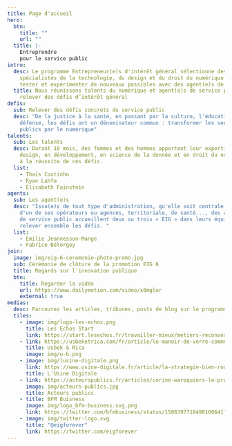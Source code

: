 ```yaml
---
title: Page d'accueil
hero:
  btn:
    title: ""
    url: ""
  title: |-
    Entreprendre
    pour le service public
intro:
  desc: Le programme Entrepreneur(e)s d'intérêt général sélectionne des
    spécialistes de la technologie, du design et du droit du numérique pour
    tester et expérimenter de nouveaux possibles avec des agent(e)s de l’État
  title: Nous réunissons talents du numérique et agent(e)s de service public pour
    relever des défis d’intérêt général
defis:
  sub: Relever des défis concrets du service public
  desc: "De la justice à la santé, en passant par la culture, l'éducation et la
    défense, les défis ont un dénominateur commun : transformer les services
    publics par le numérique"
talents:
  sub: Les talents
  desc: Durant 10 mois, des femmes et des hommes apportent leur expertise - en
    design, en développement, en science de la donnée et en droit du numérique -
    à la réussite de ces défis.
  list:
    - Thaïs Coutinho
    - Ryan Lahfa
    - Elisabeth Fainstein
agents:
  sub: Les agent(e)s
  desc: "Issu(e)s de tout type d'administration, qu'elle soit centrale de l'Etat,
    d'un de ses opérateurs ou agences, territoriale, de santé..., des agent(e)s
    de service public accueillent deux ou trois « EIG » dans leurs équipes pour
    relever ensemble les défis. "
  list:
    - Emilie Jeannesson-Mange
    - Fabrice Bélorgey
join:
  image: img/eig-6-ceremonie-photo-promo.jpg
  sub: Cérémonie de clôture de la promotion EIG 6
  title: Regards sur l'innovation publique
  btn:
    title: Regarder la vidéo
    url: https://www.dailymotion.com/video/x8mglor
    external: true
medias:
  desc: Parcourez les articles, tribunes, posts de blog sur le programme
  tiles:
    - image: img/logo-les-echos.png
      title: Les Echos Start
      link: https://start.lesechos.fr/travailler-mieux/metiers-reconversion/salaries-dans-la-tech-ils-ont-quitte-le-prive-pour-innover-dans-le-secteur-public-1352864
    - link: https://usbeketrica.com/fr/article/le-manoir-de-verre-comment-la-tech-traite-t-elle-les-femmes-developpeuses-ou-data-scientists
      title: Usbek & Rica
      image: img/u-b.png
    - image: img/lusine-digitale.png
      link: https://www.usine-digitale.fr/article/la-strategie-bien-rodee-de-l-etat-pour-recruter-des-professionnels-du-numerique.N1776667
      title: L'Usine Digitale
    - link: https://acteurspublics.fr/articles/corine-waroquiers-le-programme-entrepreneurs-dinteret-general-est-de-plus-en-plus-populaire-aupres-des-administrations
      image: img/acteurs-publics.jpg
      title: Acteurs publics
    - title: BFM Buisness
      image: img/logo_bfm-business.svg.png
      link: https://twitter.com/bfmbusiness/status/1508397718498160641?s=20&t=_hwPmDusXjVnYl9Dzb7M6A
    - image: img/twitter-logo.svg
      title: "@eigforever"
      link: https://twitter.com/eigforever
---
```


